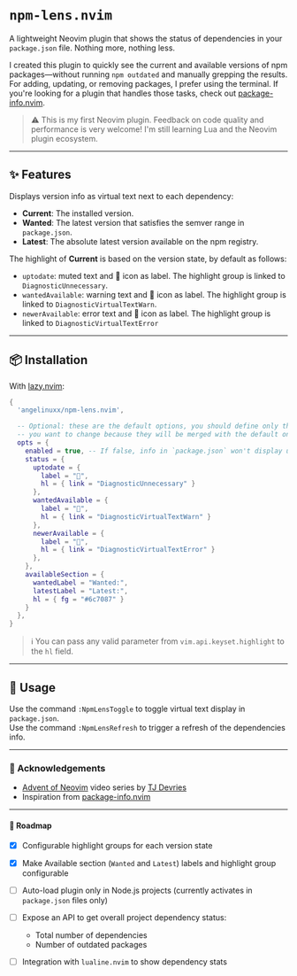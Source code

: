 # `npm-lens.nvim`

A lightweight Neovim plugin that shows the status of dependencies in your
`package.json` file. Nothing more, nothing less.

I created this plugin to quickly see the current and available versions of npm
packages—without running `npm outdated` and manually grepping the results. For
adding, updating, or removing packages, I prefer using the terminal. If you're
looking for a plugin that handles those tasks, check out [package-info.nvim](https://github.com/vuki656/package-info.nvim).

> ⚠️ This is my first Neovim plugin. Feedback on code quality and performance
> is very welcome! I'm still learning Lua and the Neovim plugin ecosystem.

---

## ✨ Features

Displays version info as virtual text next to each dependency:

- **Current**: The installed version.
- **Wanted**: The latest version that satisfies the semver range in `package.json`.
- **Latest**: The absolute latest version available on the npm registry.

The highlight of **Current** is based on the version state, by default as follows:

- `uptodate`: muted text and 󰄲 icon as label. The highlight group is linked to `DiagnosticUnnecessary`.
- `wantedAvailable`: warning text and 󰍵 icon as label. The highlight group is
  linked to `DiagnosticVirtualTextWarn`.
- `newerAvailable`: error text and 󰀧 icon as label. The highlight group is
  linked to `DiagnosticVirtualTextError`

---

## 📦 Installation

With [lazy.nvim](https://github.com/folke/lazy.nvim):

```lua
{
  'angelinuxx/npm-lens.nvim',

  -- Optional: these are the default options, you should define only the ones
  -- you want to change because they will be merged with the default ones
  opts = {
    enabled = true, -- If false, info in `package.json` won't display until `:NpmLensToggle` is used
    status = {
      uptodate = {
        label = "󰄲",
        hl = { link = "DiagnosticUnnecessary" }
      },
      wantedAvailable = {
        label = "󰍵",
        hl = { link = "DiagnosticVirtualTextWarn" }
      },
      newerAvailable = {
        label = "󰀧",
        hl = { link = "DiagnosticVirtualTextError" }
      },
    },
    availableSection = {
      wantedLabel = "Wanted:",
      latestLabel = "Latest:",
      hl = { fg = "#6c7087" }
    }
  },
}
```

> ℹ️ You can pass any valid parameter from `vim.api.keyset.highlight` to the `hl` field.

---

## 🚀 Usage

Use the command `:NpmLensToggle` to toggle virtual text display in `package.json`.  
Use the command `:NpmLensRefresh` to trigger a refresh of the dependencies info.

---

### 🙏 Acknowledgements

- [Advent of Neovim](https://www.youtube.com/playlist?list=PLep05UYkc6wTyBe7kPjQFWVXTlhKeQejM) video series by [TJ Devries](https://github.com/tjdevries)
- Inspiration from [package-info.nvim](https://github.com/vuki656/package-info.nvim)

---

#### 🧭 Roadmap

- [x] Configurable highlight groups for each version state
- [x] Make Available section (`Wanted` and `Latest`) labels and highlight group configurable
- [ ] Auto-load plugin only in Node.js projects (currently activates in `package.json` files only)
- [ ] Expose an API to get overall project dependency status:

  - Total number of dependencies
  - Number of outdated packages

- [ ] Integration with `lualine.nvim` to show dependency stats

